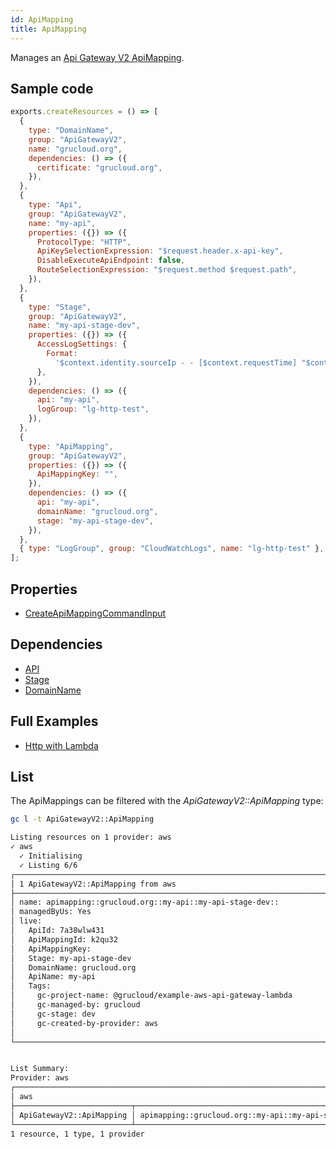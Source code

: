 ```yaml
---
id: ApiMapping
title: ApiMapping
---
```


Manages an [Api Gateway V2 ApiMapping](https://console.aws.amazon.com/apigateway/main/apis).

## Sample code

```js
exports.createResources = () => [
  {
    type: "DomainName",
    group: "ApiGatewayV2",
    name: "grucloud.org",
    dependencies: () => ({
      certificate: "grucloud.org",
    }),
  },
  {
    type: "Api",
    group: "ApiGatewayV2",
    name: "my-api",
    properties: ({}) => ({
      ProtocolType: "HTTP",
      ApiKeySelectionExpression: "$request.header.x-api-key",
      DisableExecuteApiEndpoint: false,
      RouteSelectionExpression: "$request.method $request.path",
    }),
  },
  {
    type: "Stage",
    group: "ApiGatewayV2",
    name: "my-api-stage-dev",
    properties: ({}) => ({
      AccessLogSettings: {
        Format:
          '$context.identity.sourceIp - - [$context.requestTime] "$context.httpMethod $context.routeKey $context.protocol" $context.status $context.responseLength $context.requestId',
      },
    }),
    dependencies: () => ({
      api: "my-api",
      logGroup: "lg-http-test",
    }),
  },
  {
    type: "ApiMapping",
    group: "ApiGatewayV2",
    properties: ({}) => ({
      ApiMappingKey: "",
    }),
    dependencies: () => ({
      api: "my-api",
      domainName: "grucloud.org",
      stage: "my-api-stage-dev",
    }),
  },
  { type: "LogGroup", group: "CloudWatchLogs", name: "lg-http-test" },
];
```

## Properties

- [CreateApiMappingCommandInput](https://docs.aws.amazon.com/AWSJavaScriptSDK/v3/latest/clients/client-apigatewayv2/interfaces/createapimappingcommandinput.html)

## Dependencies

- [API](./Api.md)
- [Stage](./Stage.md)
- [DomainName](./DomainName.md)

## Full Examples

- [Http with Lambda](https://github.com/grucloud/grucloud/tree/main/examples/aws/ApiGatewayV2/http-lambda)

## List

The ApiMappings can be filtered with the _ApiGatewayV2::ApiMapping_ type:

```sh
gc l -t ApiGatewayV2::ApiMapping
```

```txt
Listing resources on 1 provider: aws
✓ aws
  ✓ Initialising
  ✓ Listing 6/6
┌────────────────────────────────────────────────────────────────────────────────────┐
│ 1 ApiGatewayV2::ApiMapping from aws                                                │
├────────────────────────────────────────────────────────────────────────────────────┤
│ name: apimapping::grucloud.org::my-api::my-api-stage-dev::                         │
│ managedByUs: Yes                                                                   │
│ live:                                                                              │
│   ApiId: 7a38wlw431                                                                │
│   ApiMappingId: k2qu32                                                             │
│   ApiMappingKey:                                                                   │
│   Stage: my-api-stage-dev                                                          │
│   DomainName: grucloud.org                                                         │
│   ApiName: my-api                                                                  │
│   Tags:                                                                            │
│     gc-project-name: @grucloud/example-aws-api-gateway-lambda                      │
│     gc-managed-by: grucloud                                                        │
│     gc-stage: dev                                                                  │
│     gc-created-by-provider: aws                                                    │
│                                                                                    │
└────────────────────────────────────────────────────────────────────────────────────┘


List Summary:
Provider: aws
┌───────────────────────────────────────────────────────────────────────────────────┐
│ aws                                                                               │
├──────────────────────────┬────────────────────────────────────────────────────────┤
│ ApiGatewayV2::ApiMapping │ apimapping::grucloud.org::my-api::my-api-stage-dev::   │
└──────────────────────────┴────────────────────────────────────────────────────────┘
1 resource, 1 type, 1 provider

```
